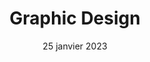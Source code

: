 ---
layout: post
title: 'Graphic Design'
caption: 0ptez pour du graphisme personnalisé
description: >
  Optez pour du graphisme personnalisé à votre image pour vos supports marketing, logos, illustrations, packaging, etc.
date: 25 janvier 2023
image: 
  path: /assets/img/services/cover-graphic-design.jpg
  srcset: 
    1920w: /assets/img/services/cover-graphic-design.jpg
    960w:  /assets/img/services/cover-graphic-design@0,5x.jpg

links:
  - title: Plus d'informations
    url: /contact
accent_color: '#4fb1ba'
accent_image:
theme_color: '#193747'
sitemap: false
---